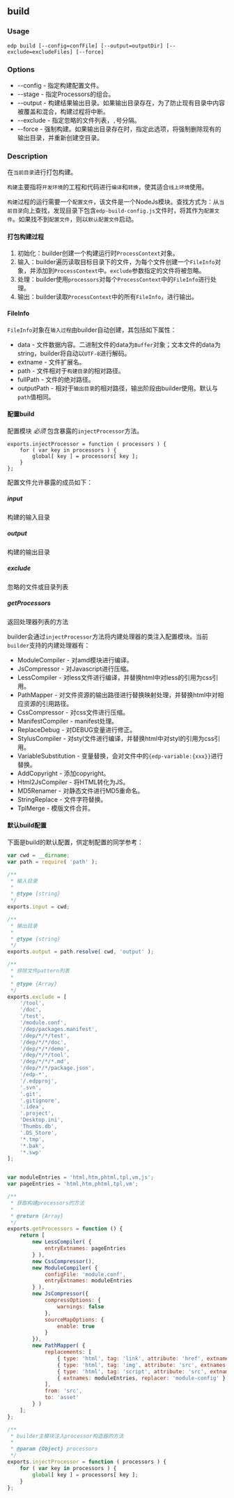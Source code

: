build
---------

### Usage

    edp build [--config=confFile] [--output=outputDir] [--exclude=excludeFiles] [--force]

### Options

+ --config - 指定构建配置文件。
+ --stage - 指定Processors的组合。
+ --output - 构建结果输出目录。如果输出目录存在，为了防止现有目录中内容被覆盖和混合，构建过程将中断。
+ --exclude - 指定忽略的文件列表，`,`号分隔。
+ --force - 强制构建。如果输出目录存在时，指定此选项，将强制删除现有的输出目录，并重新创建空目录。

### Description

在`当前目录`进行打包构建。

`构建`主要指将`开发环境`的工程和代码进行`编译`和`转换`，使其适合`线上环境`使用。

`构建`过程的运行需要一个`配置文件`，该文件是一个NodeJs模块。查找方式为：从`当前目录`向上查找，发现目录下包含`edp-build-config.js`文件时，将其作为`配置文件`。如果找不到`配置文件`，则以`默认配置文件`启动。

#### 打包构建过程

1. 初始化：builder创建一个构建运行时`ProcessContext`对象。
2. 输入：builder遍历读取目标目录下的文件，为每个文件创建一个`FileInfo`对象，并添加到`ProcessContext`中。`exclude`参数指定的文件将被忽略。
3. 处理：builder使用`processors`对每个`ProcessContext`中的`FileInfo`进行处理。
4. 输出：builder读取`ProcessContext`中的所有`FileInfo`，进行输出。

#### FileInfo

`FileInfo`对象在`输入过程`由builder自动创建，其包括如下属性：

+ data - 文件数据内容。二进制文件的data为`Buffer`对象；文本文件的data为string，builder将自动以`UTF-8`进行解码。
+ extname - 文件扩展名。
+ path - 文件相对于`构建目录`的相对路径。
+ fullPath - 文件的绝对路径。
+ outputPath - 相对于`输出目录`的相对路径，输出阶段由builder使用。默认与`path`值相同。

#### 配置build

配置模块 *必须* 包含暴露的`injectProcessor`方法。

    exports.injectProcessor = function ( processors ) {
        for ( var key in processors ) {
            global[ key ] = processors[ key ];
        }
    };

配置文件允许暴露的成员如下：

##### input 

构建的输入目录

##### output 

构建的输出目录

##### exclude

忽略的文件或目录列表

##### getProcessors

返回处理器列表的方法

builder会通过`injectProcessor`方法将内建处理器的类注入配置模块。当前`builder`支持的内建处理器有：

+ ModuleCompiler - 对amd模块进行编译。
+ JsCompressor - 对Javascript进行压缩。
+ LessCompiler - 对less文件进行编译，并替换html中对less的引用为css引用。
+ PathMapper - 对文件资源的输出路径进行替换映射处理，并替换html中对相应资源的引用路径。
+ CssCompressor - 对css文件进行压缩。
+ ManifestCompiler - manifest处理。
+ ReplaceDebug - 对DEBUG变量进行修正。
+ StylusCompiler - 对styl文件进行编译，并替换html中对styl的引用为css引用。
+ VariableSubstitution - 变量替换，会对文件中的`{edp-variable:{xxx}}`进行替换。
+ AddCopyright - 添加copyright。
+ Html2JsCompiler - 将HTML转化为JS。
+ MD5Renamer - 对静态文件进行MD5重命名。
+ StringReplace - 文件字符替换。
+ TplMerge - 模版文件合并。

#### 默认build配置

下面是build的默认配置，供定制配置的同学参考：

```javascript
var cwd = __dirname;
var path = require( 'path' );

/**
 * 输入目录
 * 
 * @type {string}
 */
exports.input = cwd;

/**
 * 输出目录
 * 
 * @type {string}
 */
exports.output = path.resolve( cwd, 'output' );

/**
 * 排除文件pattern列表
 * 
 * @type {Array}
 */
exports.exclude = [
    '/tool',
    '/doc',
    '/test',
    '/module.conf',
    '/dep/packages.manifest',
    '/dep/*/*/test',
    '/dep/*/*/doc',
    '/dep/*/*/demo',
    '/dep/*/*/tool',
    '/dep/*/*/*.md',
    '/dep/*/*/package.json',
    '/edp-*',
    '/.edpproj',
    '.svn',
    '.git',
    '.gitignore',
    '.idea',
    '.project',
    'Desktop.ini',
    'Thumbs.db',
    '.DS_Store',
    '*.tmp',
    '*.bak',
    '*.swp'
];


var moduleEntries = 'html,htm,phtml,tpl,vm,js';
var pageEntries = 'html,htm,phtml,tpl,vm';

/**
 * 获取构建processors的方法
 * 
 * @return {Array}
 */
exports.getProcessors = function () {
    return [ 
        new LessCompiler( {
            entryExtnames: pageEntries
        } ), 
        new CssCompressor(),
        new ModuleCompiler( {
            configFile: 'module.conf',
            entryExtnames: moduleEntries
        } ), 
        new JsCompressor({
            compressOptions: {
                warnings: false
            },
            sourceMapOptions: {
                enable: true
            }
        }), 
        new PathMapper( {
            replacements: [
                { type: 'html', tag: 'link', attribute: 'href', extnames: pageEntries },
                { type: 'html', tag: 'img', attribute: 'src', extnames: pageEntries },
                { type: 'html', tag: 'script', attribute: 'src', extnames: pageEntries },
                { extnames: moduleEntries, replacer: 'module-config' }
            ],
            from: 'src',
            to: 'asset'
        } ) 
    ];
};

/**
 * builder主模块注入processor构造器的方法
 * 
 * @param {Object} processors 
 */
exports.injectProcessor = function ( processors ) {
    for ( var key in processors ) {
        global[ key ] = processors[ key ];
    }
};
```
